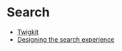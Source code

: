 # Search

* [Twigkit](http://twigkit.com/)
* [Designing the search experience](http://designingthesearchexperience.com/)
